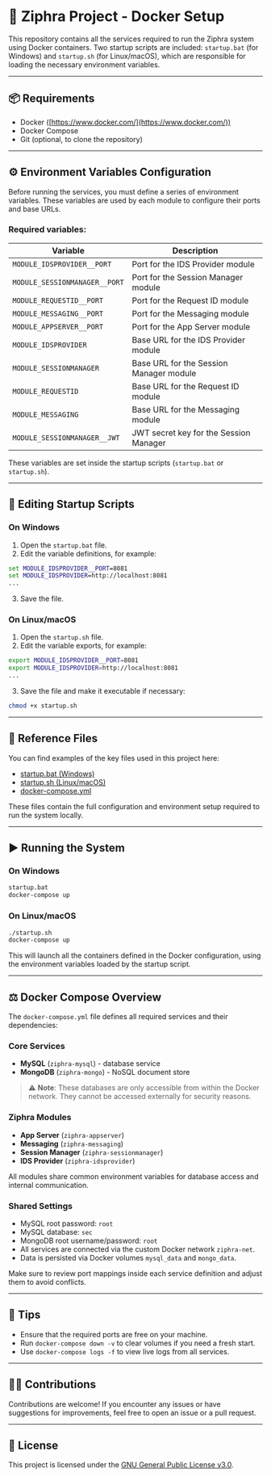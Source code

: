 # 🐳 Ziphra Project - Docker Setup

This repository contains all the services required to run the Ziphra system using Docker containers. Two startup scripts are included: `startup.bat` (for Windows) and `startup.sh` (for Linux/macOS), which are responsible for loading the necessary environment variables.

---

## 📦 Requirements

* Docker ([https://www.docker.com/](https://www.docker.com/))
* Docker Compose
* Git (optional, to clone the repository)

---

## ⚙️ Environment Variables Configuration

Before running the services, you must define a series of environment variables. These variables are used by each module to configure their ports and base URLs.

### Required variables:

| Variable                      | Description                             |
| ----------------------------- | --------------------------------------- |
| `MODULE_IDSPROVIDER__PORT`    | Port for the IDS Provider module        |
| `MODULE_SESSIONMANAGER__PORT` | Port for the Session Manager module     |
| `MODULE_REQUESTID__PORT`      | Port for the Request ID module          |
| `MODULE_MESSAGING__PORT`      | Port for the Messaging module           |
| `MODULE_APPSERVER__PORT`      | Port for the App Server module          |
| `MODULE_IDSPROVIDER`          | Base URL for the IDS Provider module    |
| `MODULE_SESSIONMANAGER`       | Base URL for the Session Manager module |
| `MODULE_REQUESTID`            | Base URL for the Request ID module      |
| `MODULE_MESSAGING`            | Base URL for the Messaging module       |
| `MODULE_SESSIONMANAGER__JWT`  | JWT secret key for the Session Manager  |

These variables are set inside the startup scripts (`startup.bat` or `startup.sh`).

---

## 📝 Editing Startup Scripts

### On Windows

1. Open the `startup.bat` file.
2. Edit the variable definitions, for example:

```bat
set MODULE_IDSPROVIDER__PORT=8081
set MODULE_IDSPROVIDER=http://localhost:8081
...
```

3. Save the file.

### On Linux/macOS

1. Open the `startup.sh` file.
2. Edit the variable exports, for example:

```sh
export MODULE_IDSPROVIDER__PORT=8081
export MODULE_IDSPROVIDER=http://localhost:8081
...
```

3. Save the file and make it executable if necessary:

```sh
chmod +x startup.sh
```

---

## 🔗 Reference Files

You can find examples of the key files used in this project here:

* [startup.bat (Windows)](https://github.com/ziphra-messenger/ziphra-server-docker/blob/main/startup.bat)
* [startup.sh (Linux/macOS)](https://github.com/ziphra-messenger/ziphra-server-docker/blob/main/startup.sh)
* [docker-compose.yml](https://github.com/ziphra-messenger/ziphra-server-docker/blob/main/docker-compose.yml)

These files contain the full configuration and environment setup required to run the system locally.

---

## ▶️ Running the System

### On Windows

```cmd
startup.bat
docker-compose up
```

### On Linux/macOS

```bash
./startup.sh
docker-compose up
```

This will launch all the containers defined in the Docker configuration, using the environment variables loaded by the startup script.

---

## ⚖️ Docker Compose Overview

The `docker-compose.yml` file defines all required services and their dependencies:

### Core Services

* **MySQL** (`ziphra-mysql`) - database service
* **MongoDB** (`ziphra-mongo`) - NoSQL document store

> ⚠️ **Note**: These databases are only accessible from within the Docker network. They cannot be accessed externally for security reasons.

### Ziphra Modules

* **App Server** (`ziphra-appserver`)
* **Messaging** (`ziphra-messaging`)
* **Session Manager** (`ziphra-sessionmanager`)
* **IDS Provider** (`ziphra-idsprovider`)

All modules share common environment variables for database access and internal communication.

### Shared Settings

* MySQL root password: `root`
* MySQL database: `sec`
* MongoDB root username/password: `root`
* All services are connected via the custom Docker network `ziphra-net`.
* Data is persisted via Docker volumes `mysql_data` and `mongo_data`.

Make sure to review port mappings inside each service definition and adjust them to avoid conflicts.

---

## 👏 Tips

* Ensure that the required ports are free on your machine.
* Run `docker-compose down -v` to clear volumes if you need a fresh start.
* Use `docker-compose logs -f` to view live logs from all services.

---

## 🧑‍💻 Contributions

Contributions are welcome! If you encounter any issues or have suggestions for improvements, feel free to open an issue or a pull request.

---

## 📄 License

This project is licensed under the [GNU General Public License v3.0](LICENSE).
